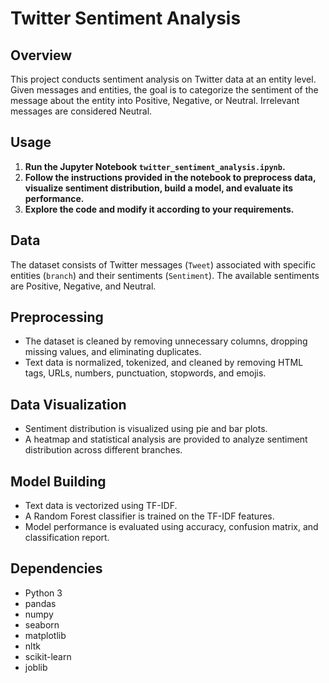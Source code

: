 # Twitter Sentiment Analysis

## Overview
This project conducts sentiment analysis on Twitter data at an entity level. Given messages and entities, the goal is to categorize the sentiment of the message about the entity into Positive, Negative, or Neutral. Irrelevant messages are considered Neutral.

## Usage
1. **Run the Jupyter Notebook `twitter_sentiment_analysis.ipynb`.**
2. **Follow the instructions provided in the notebook to preprocess data, visualize sentiment distribution, build a model, and evaluate its performance.**
3. **Explore the code and modify it according to your requirements.**

## Data
The dataset consists of Twitter messages (`Tweet`) associated with specific entities (`branch`) and their sentiments (`Sentiment`). The available sentiments are Positive, Negative, and Neutral.

## Preprocessing
- The dataset is cleaned by removing unnecessary columns, dropping missing values, and eliminating duplicates.
- Text data is normalized, tokenized, and cleaned by removing HTML tags, URLs, numbers, punctuation, stopwords, and emojis.

## Data Visualization
- Sentiment distribution is visualized using pie and bar plots.
- A heatmap and statistical analysis are provided to analyze sentiment distribution across different branches.

## Model Building
- Text data is vectorized using TF-IDF.
- A Random Forest classifier is trained on the TF-IDF features.
- Model performance is evaluated using accuracy, confusion matrix, and classification report.

## Dependencies
- Python 3
- pandas
- numpy
- seaborn
- matplotlib
- nltk
- scikit-learn
- joblib





